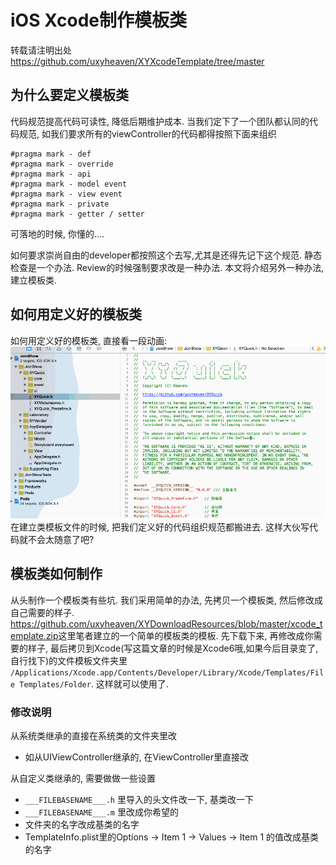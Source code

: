 # iOS Xcode制作模板类
转载请注明出处<https://github.com/uxyheaven/XYXcodeTemplate/tree/master>

## 为什么要定义模板类
代码规范提高代码可读性, 降低后期维护成本. 当我们定下了一个团队都认同的代码规范, 如我们要求所有的viewController的代码都得按照下面来组织

```
#pragma mark - def
#pragma mark - override
#pragma mark - api
#pragma mark - model event 
#pragma mark - view event
#pragma mark - private
#pragma mark - getter / setter
```
可落地的时候, 你懂的....

如何要求崇尚自由的developer都按照这个去写,尤其是还得先记下这个规范.
静态检查是一个办法. Review的时候强制要求改是一种办法. 本文将介绍另外一种办法, 建立模板类.

## 如何用定义好的模板类
如何用定义好的模板类, 直接看一段动画:
![Mou icon](./demo.gif)
在建立类模板文件的时候, 把我们定义好的代码组织规范都搬进去. 这样大伙写代码就不会太随意了吧? 

## 模板类如何制作
从头制作一个模板类有些坑. 我们采用简单的办法, 先拷贝一个模板类, 然后修改成自己需要的样子. 
<https://github.com/uxyheaven/XYDownloadResources/blob/master/xcode_template.zip>这里笔者建立的一个简单的模板类的模板. 先下载下来, 再修改成你需要的样子, 最后拷贝到Xcode(写这篇文章的时候是Xcode6哦,如果今后目录变了,自行找下)的文件模板文件夹里 `/Applications/Xcode.app/Contents/Developer/Library/Xcode/Templates/File Templates/Folder`. 这样就可以使用了.

### 修改说明
从系统类继承的直接在系统类的文件夹里改

* 如从UIViewController继承的, 在ViewController里直接改

从自定义类继承的, 需要做做一些设置

* `___FILEBASENAME___.h` 里导入的头文件改一下, 基类改一下
* `___FILEBASENAME___.m` 里改成你希望的
* 文件夹的名字改成基类的名字
* TemplateInfo.plist里的Options -> Item 1 -> Values -> Item 1 的值改成基类的名字
